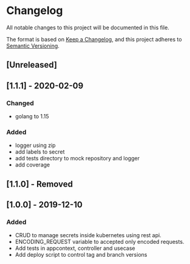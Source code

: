 # Changelog
All notable changes to this project will be documented in this file.

The format is based on [Keep a Changelog](https://keepachangelog.com/en/1.0.0/),
and this project adheres to [Semantic Versioning](https://semver.org/spec/v2.0.0.html).

## [Unreleased]

## [1.1.1] - 2020-02-09
### Changed
- golang to 1.15
### Added 
- logger using zip
- add labels to secret
- add tests directory to mock repository and logger
- add coverage

## [1.1.0] - Removed

## [1.0.0] - 2019-12-10
### Added
- CRUD to manage secrets inside kubernetes using rest api.
- ENCODING_REQUEST variable to accepted only encoded requests.
- Add tests in appcontext, controller and usecase
- Add deploy script to control tag and branch versions